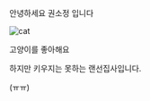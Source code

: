 안녕하세요 권소정 입니다

![cat](https://avatars.githubusercontent.com/u/122436557?v=4)

고양이를 좋아해요

하지만 키우지는 못하는 랜선집사입니다.

(ㅠㅠ)